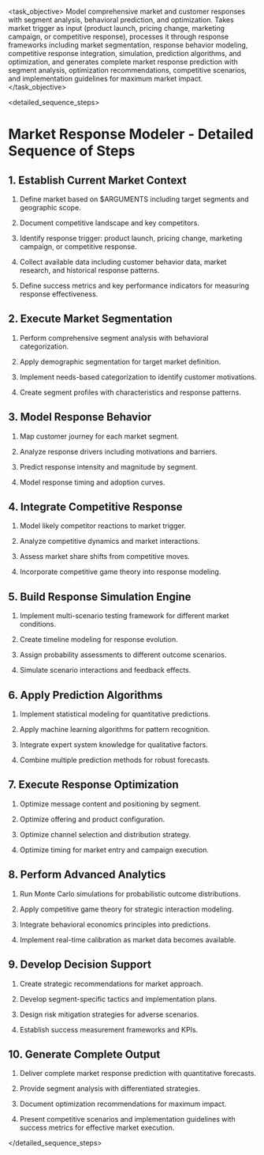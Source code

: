 <task name="Market Response Modeler">

<task_objective>
Model comprehensive market and customer responses with segment analysis, behavioral prediction, and optimization. Takes market trigger as input (product launch, pricing change, marketing campaign, or competitive response), processes it through response frameworks including market segmentation, response behavior modeling, competitive response integration, simulation, prediction algorithms, and optimization, and generates complete market response prediction with segment analysis, optimization recommendations, competitive scenarios, and implementation guidelines for maximum market impact.
</task_objective>

<detailed_sequence_steps>
# Market Response Modeler - Detailed Sequence of Steps

## 1. Establish Current Market Context

1. Define market based on $ARGUMENTS including target segments and geographic scope.

2. Document competitive landscape and key competitors.

3. Identify response trigger: product launch, pricing change, marketing campaign, or competitive response.

4. Collect available data including customer behavior data, market research, and historical response patterns.

5. Define success metrics and key performance indicators for measuring response effectiveness.

## 2. Execute Market Segmentation

1. Perform comprehensive segment analysis with behavioral categorization.

2. Apply demographic segmentation for target market definition.

3. Implement needs-based categorization to identify customer motivations.

4. Create segment profiles with characteristics and response patterns.

## 3. Model Response Behavior

1. Map customer journey for each market segment.

2. Analyze response drivers including motivations and barriers.

3. Predict response intensity and magnitude by segment.

4. Model response timing and adoption curves.

## 4. Integrate Competitive Response

1. Model likely competitor reactions to market trigger.

2. Analyze competitive dynamics and market interactions.

3. Assess market share shifts from competitive moves.

4. Incorporate competitive game theory into response modeling.

## 5. Build Response Simulation Engine

1. Implement multi-scenario testing framework for different market conditions.

2. Create timeline modeling for response evolution.

3. Assign probability assessments to different outcome scenarios.

4. Simulate scenario interactions and feedback effects.

## 6. Apply Prediction Algorithms

1. Implement statistical modeling for quantitative predictions.

2. Apply machine learning algorithms for pattern recognition.

3. Integrate expert system knowledge for qualitative factors.

4. Combine multiple prediction methods for robust forecasts.

## 7. Execute Response Optimization

1. Optimize message content and positioning by segment.

2. Optimize offering and product configuration.

3. Optimize channel selection and distribution strategy.

4. Optimize timing for market entry and campaign execution.

## 8. Perform Advanced Analytics

1. Run Monte Carlo simulations for probabilistic outcome distributions.

2. Apply competitive game theory for strategic interaction modeling.

3. Integrate behavioral economics principles into predictions.

4. Implement real-time calibration as market data becomes available.

## 9. Develop Decision Support

1. Create strategic recommendations for market approach.

2. Develop segment-specific tactics and implementation plans.

3. Design risk mitigation strategies for adverse scenarios.

4. Establish success measurement frameworks and KPIs.

## 10. Generate Complete Output

1. Deliver complete market response prediction with quantitative forecasts.

2. Provide segment analysis with differentiated strategies.

3. Document optimization recommendations for maximum impact.

4. Present competitive scenarios and implementation guidelines with success metrics for effective market execution.

</detailed_sequence_steps>

</task>
